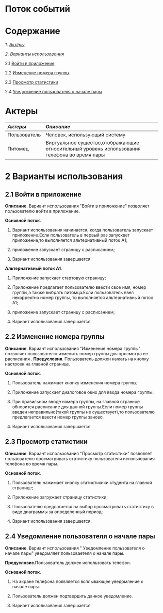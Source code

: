 # Поток событий

# Содержание

*1. [Актёры](#actor)*

*2. [Варианты использования](#variant)*

2.1 [Войти в приложение](#enter)

2.2 [Изменение номера группы](#edit)

2.3 [Просмотр статистики](#stats)

2.4 [Уведомление пользователя о начале пары](#startlessons)

<a name="actor"></a>
# Актеры
|*Актеры*|*Описание*|
|:---|:---|
| Пользователь|	Человек, использующий систему|
|Питомец|Виртуальное существо,отображающие относительный уровень использования телефона во время пары|

<a name="variant"></a>
# 2 Варианты использования

<a name="enter"></a>
## 2.1 Войти в приложение
**Описание**. Вариант использования "Войти в приложение" позволяет пользователю войти в приложение.

**Основной поток**.

1. Вариант использовения начинается, когда пользователь  запускает приложение.Если пользователь в первый раз запускает приложение,то выполняется альтернативный поток А1;

2. приложение запускает страницу с расписанием;

3. Вариант использования завершается.

**Альтернативный поток А1**.

1. Приложение запускает стартовую страницу;

2. Приложение предлагает пользователю ввести свое имя, номер группы,а также выбрать питомца.Если пользователь ввел некорректно номер группы, то выполняется альтернативный поток А1;

3. приложение запускает страницу с расписанием;

4. Вариант использования завершается.

<a name="edit"></a>
## 2.2 Изменение номера группы
**Описание**. Вариант использования "Изменение номера группы" позволяет пользователю изменить номер группы для просмотра ее расписания .
**Предусловия**. Пользователь должен нажать на кнопку настроек на главной странице.

**Основной поток**.

1. Пользователь нажимает кнопку изменения номера группы;

2. Приложение запускает диалоговое окно для ввода номера группы.

3. При правильном вводе номера группы, на главной странице обновится расписание для данной группы.Если номер группы введен неправильно(такой группы не существует),то пользователю предлагается ввести номер группы заново.

4. Вариант использования завершается.

<a name="stats"></a>
## 2.3 Просмотр статистики
**Описание**. Вариант использования "Просмотр статистики" позволяет пользователю просматривать статистику пользователя использования телефона во время пары.

**Основной поток**.

1. Пользователь нажимает кнопку статистикики студента на главной странице;

2. Приложение загружает страницу статистики;

3. Пользователю предлагается на выбор просматривать статистику в виде диаграммы за определенный период;

4. Вариант использования завершается.

## 2.4 Уведомление пользователя о начале пары
<a name="startlessons"></a>
**Описание**. Вариант использования " Уведомление пользователя о начале пары" уведомляет пользоваетеля о начале пары.

**Предусловие**.Пользователь должен использовать телефон.

**Основной поток**.

1. На экране телефона появляется всплывающее уведомление о начале пары.

2. Пользователь должен подтвердить данное уведомление.

3. Вариант использования завершается.
